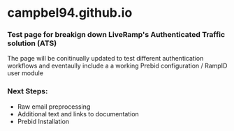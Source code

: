 # campbel94.github.io

### Test page for breakign down LiveRamp's Authenticated Traffic solution (ATS)


The page will be conitinually updated to test different authentication workflows and eventaully include a a working Prebid configuration / RampID user module 

### Next Steps:
- Raw email preprocessing
- Additional text and links to documentation
- Prebid Installation
